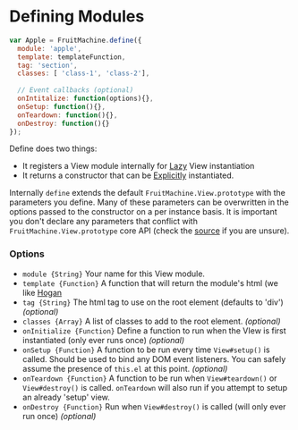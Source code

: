 # Defining Modules

```js
var Apple = FruitMachine.define({
  module: 'apple',
  template: templateFunction,
  tag: 'section',
  classes: [ 'class-1', 'class-2'],
  
  // Event callbacks (optional)
  onIntitalize: function(options){},
  onSetup: function(){},
  onTeardown: function(){},
  onDestroy: function(){}
});
```

Define does two things:

- It registers a View module internally for [Lazy](instantition.md#lazy) View instantiation
- It returns a constructor that can be [Explicitly](instantition.md#explicit) instantiated.

Internally `define` extends the default `FruitMachine.View.prototype` with the parameters you define. Many of these parameters can be overwritten in the options passed to the constructor on a per instance basis. It is important you don't declare any parameters that conflict with `FruitMachine.View.prototype` core API (check the [source]() if you are unsure).

### Options

- `module {String}` Your name for this View module.
- `template {Function}` A function that will return the module's html (we like [Hogan](http://twitter.github.com/hogan.js/)
- `tag {String}` The html tag to use on the root element (defaults to 'div') *(optional)*
- `classes {Array}` A list of classes to add to the root element. *(optional)*
- `onInitialize {Function}` Define a function to run when the VIew is first instantiated (only ever runs once) *(optional)*
- `onSetup {Function}` A function to be run every time `View#setup()` is called. Should be used to bind any DOM event listeners. You can safely assume the presence of `this.el` at this point. *(optional)*
- `onTeardown {Function}` A function to be run when `View#teardown()` or `View#destroy()` is called. `onTeardown` will also run if you attempt to setup an already 'setup' view.
- `onDestroy {Function}` Run when `View#destroy()` is called (will only ever run once) *(optional)*


  
